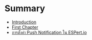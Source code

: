 # Summary

* [Introduction](README.md)
* [First Chapter](chapter1.md)
* [การตั้งค่า Push Notification ใน ESPert.io](pushnotification_md.md)

